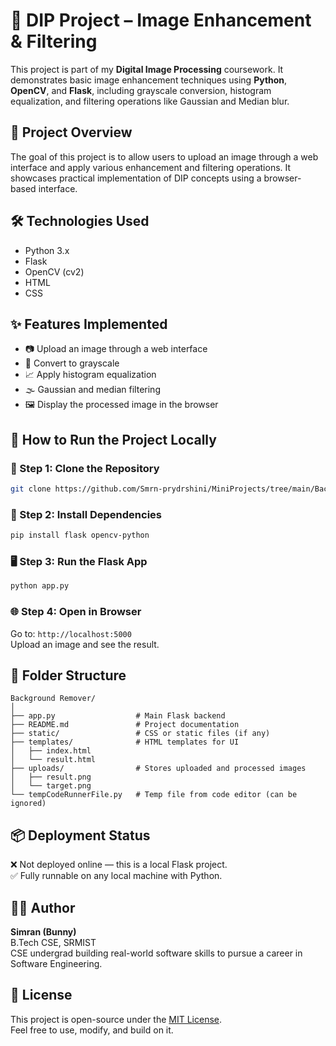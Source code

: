 # 🧠 DIP Project – Image Enhancement & Filtering

This project is part of my **Digital Image Processing** coursework. It demonstrates basic image enhancement techniques using **Python**, **OpenCV**, and **Flask**, including grayscale conversion, histogram equalization, and filtering operations like Gaussian and Median blur.

## 📌 Project Overview

The goal of this project is to allow users to upload an image through a web interface and apply various enhancement and filtering operations. It showcases practical implementation of DIP concepts using a browser-based interface.

## 🛠️ Technologies Used

- Python 3.x  
- Flask  
- OpenCV (cv2)  
- HTML  
- CSS

## ✨ Features Implemented

- 📷 Upload an image through a web interface  
- 🎨 Convert to grayscale  
- 📈 Apply histogram equalization  
- 🌫️ Gaussian and median filtering  
- 🖼️ Display the processed image in the browser

## 🚀 How to Run the Project Locally

### 🔧 Step 1: Clone the Repository
```bash
git clone https://github.com/Smrn-prydrshini/MiniProjects/tree/main/Background%20Remover
```

### 🧪 Step 2: Install Dependencies
```bash
pip install flask opencv-python
```

### 🖥️ Step 3: Run the Flask App
```bash
python app.py
```

### 🌐 Step 4: Open in Browser  
Go to: `http://localhost:5000`  
Upload an image and see the result.

## 🧩 Folder Structure

```
Background Remover/
│
├── app.py                  # Main Flask backend
├── README.md               # Project documentation
├── static/                 # CSS or static files (if any)
├── templates/              # HTML templates for UI
│   ├── index.html
│   └── result.html
├── uploads/                # Stores uploaded and processed images
│   ├── result.png
│   └── target.png
└── tempCodeRunnerFile.py   # Temp file from code editor (can be ignored)
```

## 📦 Deployment Status

❌ Not deployed online — this is a local Flask project.  
✅ Fully runnable on any local machine with Python.

## 👩‍💻 Author

**Simran (Bunny)**  
B.Tech CSE, SRMIST  
CSE undergrad building real-world software skills to pursue a career in Software Engineering.

## 📜 License

This project is open-source under the [MIT License](https://choosealicense.com/licenses/mit/).  
Feel free to use, modify, and build on it.
